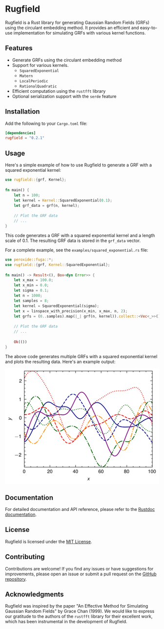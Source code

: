 # Rugfield

Rugfield is a Rust library for generating Gaussian Random Fields (GRFs) using the circulant embedding method. It provides an efficient and easy-to-use implementation for simulating GRFs with various kernel functions.

## Features

- Generate GRFs using the circulant embedding method
- Support for various kernels.
  - `SquaredExponential`
  - `Matern`
  - `LocalPeriodic`
  - `RationalQuadratic`
- Efficient computation using the `rustfft` library
- Optional serialization support with the `serde` feature

## Installation

Add the following to your `Cargo.toml` file:

```toml
[dependencies]
rugfield = "0.2.1"
```

## Usage

Here's a simple example of how to use Rugfield to generate a GRF with a squared exponential kernel:

```rust
use rugfield::{grf, Kernel};

fn main() {
    let n = 100;
    let kernel = Kernel::SquaredExponential(0.1);
    let grf_data = grf(n, kernel);

    // Plot the GRF data
    // ...
}
```

This code generates a GRF with a squared exponential kernel and a length scale of 0.1. The resulting GRF data is stored in the `grf_data` vector.

For a complete example, see the `examples/squared_exponential.rs` file:

```rust
use peroxide::fuga::*;
use rugfield::{grf, Kernel::SquaredExponential};

fn main() -> Result<(), Box<dyn Error>> {
    let x_max = 100.0;
    let x_min = 0.0;
    let sigma = 0.1;
    let n = 1000;
    let samples = 8;
    let kernel = SquaredExponential(sigma);
    let x = linspace_with_precision(x_min, x_max, n, 2);
    let grfs = (0..samples).map(|_| grf(n, kernel)).collect::<Vec<_>>();

    // Plot the GRF data
    // ...

    Ok(())
}
```

The above code generates multiple GRFs with a squared exponential kernel and plots the resulting data. Here's an example output:

![Squared Exponential GRF](examples/assets/squared_exponential_test.png)

## Documentation

For detailed documentation and API reference, please refer to the [Rustdoc documentation](https://docs.rs/rugfield).

## License

Rugfield is licensed under the [MIT License](LICENSE).

## Contributing

Contributions are welcome! If you find any issues or have suggestions for improvements, please open an issue or submit a pull request on the [GitHub repository](https://github.com/Axect/rugfield).

## Acknowledgments

Rugfield was inspired by the paper "An Effective Method for Simulating Gaussian Random Fields" by Grace Chan (1999).
We would like to express our gratitude to the authors of the `rustfft` library for their excellent work, which has been instrumental in the development of Rugfield.
